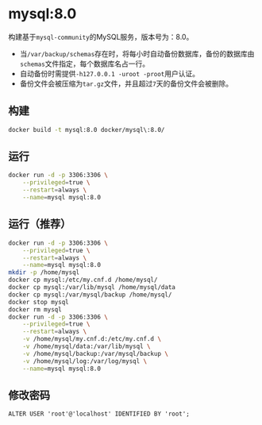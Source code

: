 # mysql:8.0

构建基于`mysql-community`的MySQL服务，版本号为：8.0。
- 当`/var/backup/schemas`存在时，将每小时自动备份数据库，备份的数据库由`schemas`文件指定，每个数据库名占一行。
- 自动备份时需提供`-h127.0.0.1 -uroot -proot`用户认证。
- 备份文件会被压缩为`tar.gz`文件，并且超过`7`天的备份文件会被删除。

## 构建
```bash
docker build -t mysql:8.0 docker/mysql\:8.0/
```

## 运行
```bash
docker run -d -p 3306:3306 \
    --privileged=true \
    --restart=always \
    --name=mysql mysql:8.0
```

## 运行（推荐）
```bash
docker run -d -p 3306:3306 \
    --privileged=true \
    --restart=always \
    --name=mysql mysql:8.0
mkdir -p /home/mysql
docker cp mysql:/etc/my.cnf.d /home/mysql/
docker cp mysql:/var/lib/mysql /home/mysql/data
docker cp mysql:/var/mysql/backup /home/mysql/
docker stop mysql
docker rm mysql
docker run -d -p 3306:3306 \
    --privileged=true \
    --restart=always \
    -v /home/mysql/my.cnf.d:/etc/my.cnf.d \
    -v /home/mysql/data:/var/lib/mysql \
    -v /home/mysql/backup:/var/mysql/backup \
    -v /home/mysql/log:/var/log/mysql \
    --name=mysql mysql:8.0
```

## 修改密码
```
ALTER USER 'root'@'localhost' IDENTIFIED BY 'root';
```